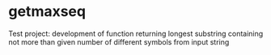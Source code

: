 # getmaxseq
Test project: development of function returning longest substring containing not more than given number of different symbols from input string
